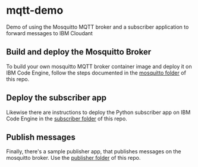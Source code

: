 # mqtt-demo

Demo of using the Mosquitto MQTT broker and a subscriber application to forward messages to IBM Cloudant

## Build and deploy the Mosquitto Broker

To build your own mosquitto MQTT broker container image and deploy it on IBM Code Engine, follow the steps documented in the [mosquitto folder](./mosquitto/) of this repo.

## Deploy the subscriber app

Likewise there are instructions to deploy the Python subscriber app on IBM Code Engine in the [subscriber folder](./subscriber/) of this repo.

## Publish messages

Finally, there's a sample publisher app, that publishes messages on the mosquitto broker. Use the [publisher folder](./publisher/) of this repo.
